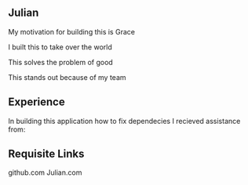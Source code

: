 ## Julian

My motivation for building this is Grace

I built this to take over the world

This solves the problem of good

This stands out because of my team

## Experience

In building this application how to fix dependecies
I recieved assistance from: 
## Requisite Links

github.com
Julian.com
